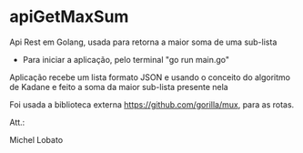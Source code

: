 # apiGetMaxSum
Api Rest em Golang, usada para retorna a maior soma de uma sub-lista

- Para iniciar a aplicação, pelo terminal "go run main.go"

Aplicação recebe um lista formato JSON e usando o conceito do algoritmo de Kadane e feito a soma da maior sub-lista presente nela

Foi usada a biblioteca externa https://github.com/gorilla/mux, para as rotas.

Att.:

Michel Lobato
